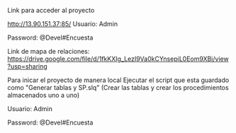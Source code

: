 Link para acceder al proyecto 

http://13.90.151.37:85/
Usuario:  Admin

Password: @Devel#Encuesta

Link de mapa de relaciones:
https://drive.google.com/file/d/1fkKXIg_LezI9Va0kCYnsepiL0Eom9XBi/view?usp=sharing

Para inicar el proyecto de manera local 
Ejecutar el script que esta guardado como  "Generar tablas y SP.slq"
(Crear las tablas y crear los procedimientos almacenados uno a uno)


Usuario:  Admin

Password: @Devel#Encuesta






